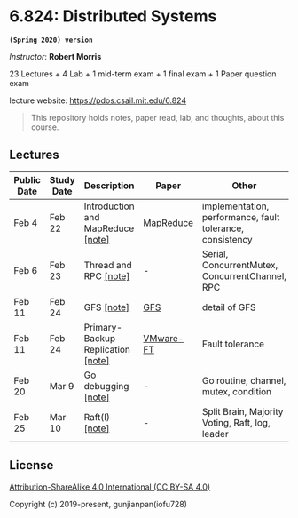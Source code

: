 # 6.824: Distributed Systems

**`(Spring 2020) version`**

_Instructor_: **Robert Morris**

23 Lectures + 4 Lab + 1 mid-term exam + 1 final exam + 1 Paper question exam

lecture website: https://pdos.csail.mit.edu/6.824

> This repository holds notes, paper read, lab, and thoughts, about this course.

## Lectures

| Public Date | Study Date | Description                            | Paper              | Other                                                     |
| ----------- | ---------- | -------------------------------------- | ------------------ | --------------------------------------------------------- |
| Feb 4       | Feb 22     | Introduction and MapReduce [[note]][1] | [MapReduce][10001] | implementation, performance, fault tolerance, consistency |
| Feb 6       | Feb 23     | Thread and RPC [[note]][2]             | -                  | Serial, ConcurrentMutex, ConcurrentChannel, RPC           |
| Feb 11      | Feb 24     | GFS [[note]][3]                        | [GFS][10003]       | detail of GFS                                             |
| Feb 11      | Feb 24     | Primary-Backup Replication [[note]][4] | [VMware-FT][10004] | Fault tolerance                                           |
| Feb 20      | Mar 9      | Go debugging [[note]][5]               | -                  | Go routine, channel, mutex, condition                     |
| Feb 25      | Mar 10     | Raft(I) [[note]][6]                    | -                  | Split Brain, Majority Voting, Raft, log, leader           |

## License

[Attribution-ShareAlike 4.0 International (CC BY-SA 4.0)](https://creativecommons.org/licenses/by-sa/4.0/deed.en)

Copyright (c) 2019-present, gunjianpan(iofu728)

[1]: https://github.com/iofu728/Task/blob/develop/6.824/notes/notel01.md
[2]: https://github.com/iofu728/Task/blob/develop/6.824/notes/notel02.md
[3]: https://github.com/iofu728/Task/blob/develop/6.824/notes/notel03.md
[4]: https://github.com/iofu728/Task/blob/develop/6.824/notes/notel04.md
[5]: https://github.com/iofu728/Task/blob/develop/6.824/notes/notel05.md
[6]: https://github.com/iofu728/Task/blob/develop/6.824/notes/notel06.md
[10001]: https://github.com/iofu728/Task/blob/develop/6.824/notes/paper/mapreduce.pdf
[10003]: https://github.com/iofu728/Task/blob/develop/6.824/notes/paper/gfs.pdf
[10004]: https://github.com/iofu728/Task/blob/develop/6.824/notes/paper/vm-ft.pdf
